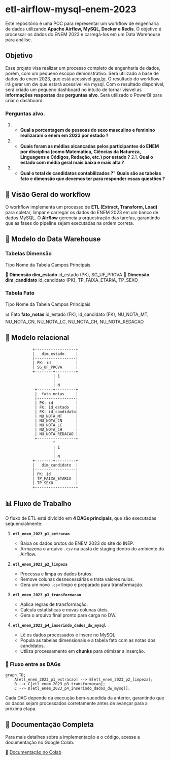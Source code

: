 # etl-airflow-mysql-enem-2023

Este repositório é uma POC para representar um workflow de engenharia de dados utilizando **Apache Airflow, MySQL, Docker e Redis**. O objetivo é processar os dados do ENEM 2023 e carregá-los em um Data Warehouse para análise.

## Objetivo
Esse projeto visa realizar um processo completo de engenharia de dados, porém, com um pequeno escopo demonstrativo. Será utilizado a base de dados do enem 2023, que está acessível [gov.br](https://www.gov.br/inep/pt-br/acesso-a-informacao/dados-abertos/microdados/enem). O resultado do workflow irá gerar um dw que estará acessível via mysql. Com o resultado disponível, será criado um pequeno dashboard no intuito de tornar visível as **informações respostas** das **perguntas alvo**. Será utilizado o PowerBI para criar o dashboard.

### Perguntas alvo.
1. - **Qual a porcentagem de pessoas do sexo masculino e feminino realizaram o enem em 2023 por estado ?**
2. - **Quais foram as médias alcançadas pelos participantes do ENEM por disciplina  (como Matemática, Ciências da Natureza, Linguagens e Códigos, Redação, etc.) por estado ?**
2.1. **Qual o estado com média geral mais baixa e mais alta ?**
3. - **Qual o total de candidatos contabilizados ?" Quais são as tabelas fato e dimensão que devemos ter para responder essas questões ?**

## 📌 Visão Geral do workflow
O workflow implementa um processo de **ETL (Extract, Transform, Load)** para coletar, limpar e carregar os dados do ENEM 2023 em um banco de dados MySQL. O **Airflow** gerencia a orquestração das tarefas, garantindo que as fases do pipeline sejam executadas na ordem correta.

## 📌 Modelo do Data Warehouse

### Tabelas Dimensão

Tipo	Nome da Tabela	Campos Principais

📂 **Dimensão	dim_estado**	id_estado (PK), SG_UF_PROVA
📂 **Dimensão	dim_candidato**	id_candidato (PK), TP_FAIXA_ETARIA, TP_SEXO

### Tabela Fato

Tipo	Nome da Tabela	Campos Principais

📊 Fato	**fato_notas**	id_estado (FK), id_candidato (FK), NU_NOTA_MT, NU_NOTA_CN, NU_NOTA_LC, NU_NOTA_CH, NU_NOTA_REDACAO

## 🔄 Modelo relacional
                +------------------+
                |   dim_estado     |
                |------------------|
                | PK: id           |
                | SG_UF_PROVA      |
                +--------+---------+
                         | 1
                         | 
                         | N
                 +-------+---------+
                 |  fato_notas     |
                 |-----------------|
                 | PK: id          |
                 | FK: id_estado   |
                 | FK: id_candidato|
                 | NU_NOTA_MT      |
                 | NU_NOTA_CN      |
                 | NU_NOTA_LC      |
                 | NU_NOTA_CH      |
                 | NU_NOTA_REDACAO |
                 +-----------------+
                         ^
                         | 1
                         | 
                         | N
                +--------+---------+
                |   dim_candidato  |
                |------------------|
                | PK: id           |
                | TP_FAIXA_ETARIA  |
                | TP_SEXO          |
                +------------------+

## 📊 Fluxo de Trabalho

O fluxo de ETL está dividido em **4 DAGs principais**, que são executadas sequencialmente:

1. **`etl_enem_2023_p1_extracao`**  
   - Baixa os dados brutos do ENEM 2023 do site do INEP.
   - Armazena o arquivo `.csv` na pasta de staging dentro do ambiente do Airflow.

2. **`etl_enem_2023_p2_limpeza`**  
   - Processa e limpa os dados brutos.
   - Remove colunas desnecessárias e trata valores nulos.
   - Gera um novo `.csv` limpo e preparado para transformação.

3. **`etl_enem_2023_p3_transformacao`**  
   - Aplica regras de transformação.
   - Calcula estatísticas e novas colunas úteis.
   - Gera o arquivo final pronto para carga no DW.

4. **`etl_enem_2023_p4_inserindo_dados_dw_mysql`**  
   - Lê os dados processados e insere no MySQL.
   - Popula as tabelas dimensionais e a tabela fato com as notas dos candidatos.
   - Utiliza processamento em **chunks** para otimizar a inserção.

### 🔄 Fluxo entre as DAGs

```mermaid
graph TD;
    A[etl_enem_2023_p1_extracao] --> B[etl_enem_2023_p2_limpeza];
    B --> C[etl_enem_2023_p3_transformacao];
    C --> D[etl_enem_2023_p4_inserindo_dados_dw_mysql];
```

Cada DAG depende da execução bem-sucedida da anterior, garantindo que os dados sejam processados corretamente antes de avançar para a próxima etapa.

## 📖 Documentação Completa

Para mais detalhes sobre a implementação e o código, acesse a documentação no Google Colab:

🔗 [Documentação no Colab](https://colab.research.google.com/drive/1jGYSlFpWaFJACmZloC6MrZduogTtaG3d?usp=sharing)

